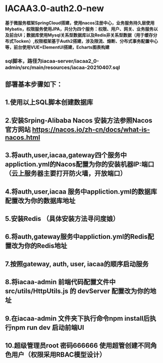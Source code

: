 # IACAA3.0-auth2.0-new
#### 基于微服务框架SpringCloud搭建，使用nacos注册中心，业务服务持久层使用Mybatis，权限服务使用JPA，共分为四个服务：权限、用户、网关、业务服务以及前台UI；数据库使用Mysql关系型数据库以及Redis非关系型数据（用于缓存分布式Tocken）,权限框架基于Auth2搭建，涉及限流、熔断、分布式事务配置中心等，前台使用VUE+ElementUI搭建，Echarts图表构建

### sql脚本，路径为iacaa-server/iacaa2_0-admin/src/main/resources/iacaa-20210407.sql

## 部署基本步骤如下：
## 1.使用以上SQL脚本创建数据库
## 2.安装Srping-Alibaba Nacos 安装方法参照Nacos官方网站 https://nacos.io/zh-cn/docs/what-is-nacos.html
## 3.将auth,user,iacaa,gateway四个服务中appliction.yml的Nacos配置为你的安装机器IP:端口（云上服务器主要打开防火墙，开放端口）
## 4.将auth,user,iacaa 服务中appliction.yml的数据库配置改为你的数据库地址
## 5.安装Redis （具体安装方法寻问度娘）
## 6.将auth,gateway服务中appliction.yml的Redis配置改为你的Redis地址
## 7.按照gateway, auth, user, iacaa的顺序启动服务
## 8.将iacaa-admin 前端代码配置文件中 src/utils/HttpUtils.js 的 devServer 配置改为你的地址
## 9.在iacaa-admin 文件夹下执行命令npm install后执行npm run dev 启动前端UI
## 10.超级管理员root 密码666666 使用超管创建不同角色用户（权限采用RBAC模型设计）
